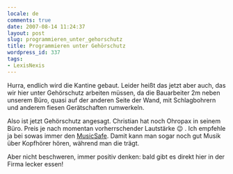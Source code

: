```yaml
---
locale: de
comments: true
date: 2007-08-14 11:24:37
layout: post
slug: programmieren_unter_gehorschutz
title: Programmieren unter Gehörschutz
wordpress_id: 337
tags:
- LexisNexis
---
```


Hurra, endlich wird die Kantine gebaut. Leider heißt das jetzt aber auch, das
wir hier unter Gehörschutz arbeiten müssen, da die Bauarbeiter 2m neben unserem
Büro, quasi auf der anderen Seite der Wand, mit Schlagbohrern und anderem
fiesen Gerätschaften rumwerkeln. 

Also ist jetzt Gehörschutz angesagt. Christian hat noch Ohropax in seinem Büro.
Preis je nach momentan vorherrschender Lautstärke :wink: . Ich empfehle ja bei
sowas immer den
[MusicSafe](http://blog.wannawork.de/index.php/2006/12/27/was_gutes_fur_die_ohren).
Damit kann man sogar noch gut Musik über Kopfhörer hören, während man die
trägt.

Aber nicht beschweren, immer positiv denken: bald gibt es direkt hier in der
Firma lecker essen!
